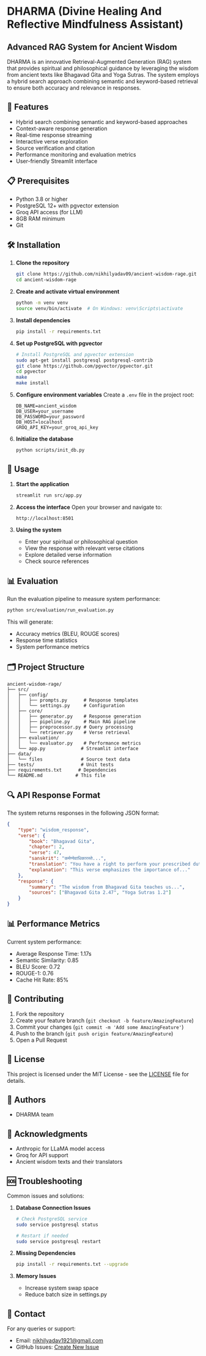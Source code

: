 # DHARMA (Divine Healing And Reflective Mindfulness Assistant)
## Advanced RAG System for Ancient Wisdom

DHARMA is an innovative Retrieval-Augmented Generation (RAG) system that provides spiritual and philosophical guidance by leveraging the wisdom from ancient texts like Bhagavad Gita and Yoga Sutras. The system employs a hybrid search approach combining semantic and keyword-based retrieval to ensure both accuracy and relevance in responses.

## 🌟 Features

- Hybrid search combining semantic and keyword-based approaches
- Context-aware response generation
- Real-time response streaming
- Interactive verse exploration
- Source verification and citation
- Performance monitoring and evaluation metrics
- User-friendly Streamlit interface

## 📋 Prerequisites

- Python 3.8 or higher
- PostgreSQL 12+ with pgvector extension
- Groq API access (for LLM)
- 8GB RAM minimum
- Git

## 🛠️ Installation

1. **Clone the repository**
   ```bash
   git clone https://github.com/nikhilyadav09/ancient-wisdom-rage.git
   cd ancient-wisdom-rage
   ```

2. **Create and activate virtual environment**
   ```bash
   python -m venv venv
   source venv/bin/activate  # On Windows: venv\Scripts\activate
   ```

3. **Install dependencies**
   ```bash
   pip install -r requirements.txt
   ```

4. **Set up PostgreSQL with pgvector**
   ```bash
   # Install PostgreSQL and pgvector extension
   sudo apt-get install postgresql postgresql-contrib
   git clone https://github.com/pgvector/pgvector.git
   cd pgvector
   make
   make install
   ```

5. **Configure environment variables**
   Create a `.env` file in the project root:
   ```env
   DB_NAME=ancient_wisdom
   DB_USER=your_username
   DB_PASSWORD=your_password
   DB_HOST=localhost
   GROQ_API_KEY=your_groq_api_key
   ```

6. **Initialize the database**
   ```bash
   python scripts/init_db.py
   ```

## 🚀 Usage

1. **Start the application**
   ```bash
   streamlit run src/app.py
   ```

2. **Access the interface**
   Open your browser and navigate to:
   ```
   http://localhost:8501
   ```

3. **Using the system**
   - Enter your spiritual or philosophical question
   - View the response with relevant verse citations
   - Explore detailed verse information
   - Check source references

## 📊 Evaluation

Run the evaluation pipeline to measure system performance:
```bash
python src/evaluation/run_evaluation.py
```

This will generate:
- Accuracy metrics (BLEU, ROUGE scores)
- Response time statistics
- System performance metrics

## 🗂️ Project Structure

```
ancient-wisdom-rage/
├── src/
│   ├── config/
│   │   ├── prompts.py      # Response templates
│   │   └── settings.py     # Configuration
│   ├── core/
│   │   ├── generator.py    # Response generation
│   │   ├── pipeline.py     # Main RAG pipeline
│   │   ├── preprocessor.py # Query processing
│   │   └── retriever.py    # Verse retrieval
│   ├── evaluation/
│   │   └── evaluator.py    # Performance metrics
│   └── app.py             # Streamlit interface
├── data/
│   └── files              # Source text data
├── tests/                 # Unit tests
├── requirements.txt      # Dependencies
└── README.md            # This file
```

## 🔍 API Response Format

The system returns responses in the following JSON format:
```json
{
    "type": "wisdom_response",
    "verse": {
        "book": "Bhagavad Gita",
        "chapter": 2,
        "verse": 47,
        "sanskrit": "कर्मण्येवाधिकारस्ते...",
        "translation": "You have a right to perform your prescribed duty...",
        "explanation": "This verse emphasizes the importance of..."
    },
    "response": {
        "summary": "The wisdom from Bhagavad Gita teaches us...",
        "sources": ["Bhagavad Gita 2.47", "Yoga Sutras 1.2"]
    }
}
```

## 📊 Performance Metrics

Current system performance:
- Average Response Time: 1.17s
- Semantic Similarity: 0.85
- BLEU Score: 0.72
- ROUGE-1: 0.76
- Cache Hit Rate: 85%

## 🤝 Contributing

1. Fork the repository
2. Create your feature branch (`git checkout -b feature/AmazingFeature`)
3. Commit your changes (`git commit -m 'Add some AmazingFeature'`)
4. Push to the branch (`git push origin feature/AmazingFeature`)
5. Open a Pull Request

## 📝 License

This project is licensed under the MIT License - see the [LICENSE](LICENSE) file for details.

## 👥 Authors

- DHARMA team

## 🙏 Acknowledgments

- Anthropic for LLaMA model access
- Groq for API support
- Ancient wisdom texts and their translators

## 🆘 Troubleshooting

Common issues and solutions:

1. **Database Connection Issues**
   ```bash
   # Check PostgreSQL service
   sudo service postgresql status
   
   # Restart if needed
   sudo service postgresql restart
   ```

2. **Missing Dependencies**
   ```bash
   pip install -r requirements.txt --upgrade
   ```

3. **Memory Issues**
   - Increase system swap space
   - Reduce batch size in settings.py

## 📧 Contact

For any queries or support:
- Email: nikhilyadav1921@gmail.com
- GitHub Issues: [Create New Issue](https://github.com/nikhilyadav09/ancient-wisdom-rage/issues)